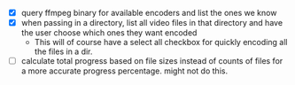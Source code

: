 - [x] query ffmpeg binary for available encoders and list the ones we know
- [x] when passing in a directory, list all video files in that directory and have the user choose which ones they want encoded
    - This will of course have a select all checkbox for quickly encoding all the files in a dir.
- [ ] calculate total progress based on file sizes instead of counts of files for a more accurate progress percentage.
    might not do this.
